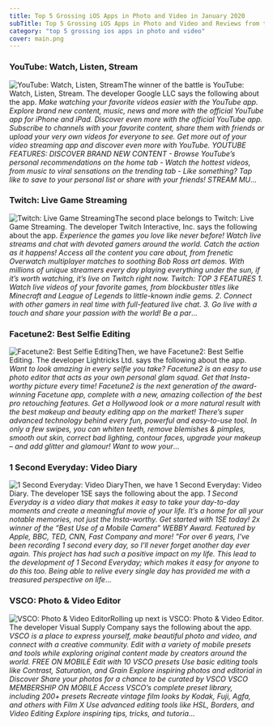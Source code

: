 ```yaml
---
title: Top 5 Grossing iOS Apps in Photo and Video in January 2020
subTitle: Top 5 Grossing iOS Apps in Photo and Video and Reviews from the AppStore in January 2020.
category: "top 5 grossing ios apps in photo and video"
cover: main.png
---
```


### YouTube: Watch, Listen, Stream

![YouTube: Watch, Listen, Stream](https://is2-ssl.mzstatic.com/image/thumb/Purple113/v4/ad/38/e5/ad38e5ce-efeb-1935-2345-97ba739094b5/AppIcon-0-0-1x_U007emarketing-0-0-0-7-0-0-sRGB-0-0-0-GLES2_U002c0-512MB-85-220-0-0.png/100x100bb.png)The winner of the battle is YouTube: Watch, Listen, Stream. The developer Google LLC says the following about the app. _Make watching your favorite videos easier with the YouTube app. Explore brand new content, music, news and more with the official YouTube app for iPhone and iPad.  Discover even more with the official YouTube app. Subscribe to channels with your favorite content, share them with friends or upload your very own videos for everyone to see.  Get more out of your video streaming app and discover even more with YouTube.  YOUTUBE FEATURES:  DISCOVER BRAND NEW CONTENT - Browse YouTube’s personal recommendations on the home tab - Watch the hottest videos, from music to viral sensations on the trending tab - Like something? Tap like to save to your personal list or share with your friends!  STREAM MU_...

### Twitch: Live Game Streaming

![Twitch: Live Game Streaming](https://is3-ssl.mzstatic.com/image/thumb/Purple123/v4/85/d6/5e/85d65e4c-936c-411b-a3fe-da0d31dcff28/TwitchAppIcon-0-0-1x_U007emarketing-0-0-0-7-0-0-sRGB-0-0-0-GLES2_U002c0-512MB-85-220-0-0.png/100x100bb.png)The second place belongs to Twitch: Live Game Streaming. The developer Twitch Interactive, Inc. says the following about the app. _Experience the games you love like never before! Watch live streams and chat with devoted gamers around the world.  Catch the action as it happens! Access all the content you care about, from frenetic Overwatch multiplayer matches to soothing Bob Ross art demos. With millions of unique streamers every day playing everything under the sun, if it’s worth watching, it’s live on Twitch right now.  Twitch: TOP 3 FEATURES  1. Watch live videos of your favorite games, from blockbuster titles like Minecraft and League of Legends to little-known indie gems.  2. Connect with other gamers in real time with full-featured live chat. 3. Go live with a touch and share your passion with the world!  Be a par_...

### Facetune2: Best Selfie Editing

![Facetune2: Best Selfie Editing](https://is5-ssl.mzstatic.com/image/thumb/Purple123/v4/ab/32/b2/ab32b237-3c10-df3a-b70c-5721cebf69f0/AppIcon-0-0-1x_U007emarketing-0-0-0-7-0-0-sRGB-0-0-0-GLES2_U002c0-512MB-85-220-0-0.png/100x100bb.png)Then, we have Facetune2: Best Selfie Editing. The developer Lightricks Ltd. says the following about the app. _Want to look amazing in every selfie you take? Facetune2 is an easy to use photo editor that acts as your own personal glam squad. Get that Insta-worthy picture every time!  Facetune2 is the next generation of the award-winning Facetune app, complete with a new, amazing collection of the best pro retouching features. Get a Hollywood look or a more natural result with the best makeup and beauty editing app on the market! There’s super advanced technology behind every fun, powerful and easy-to-use tool. In only a few swipes, you can whiten teeth, remove blemishes & pimples, smooth out skin, correct bad lighting, contour faces, upgrade your makeup – and add glitter and glamour! Want to wow your_...

### 1 Second Everyday: Video Diary

![1 Second Everyday: Video Diary](https://is2-ssl.mzstatic.com/image/thumb/Purple123/v4/13/3b/4f/133b4f82-7a19-aa5f-10d2-838cd85edaea/AppIcon-0-0-1x_U007emarketing-0-0-0-5-0-0-sRGB-0-0-0-GLES2_U002c0-512MB-85-220-0-0.png/100x100bb.png)Then, we have 1 Second Everyday: Video Diary. The developer 1SE says the following about the app. _1 Second Everyday is a video diary that makes it easy to take your day-to-day moments and create a meaningful movie of your life. It’s a home for all your notable memories, not just the Insta-worthy. Get started with 1SE today!  2x winner of the “Best Use of a Mobile Camera” WEBBY Award. Featured by Apple, BBC, TED, CNN, Fast Company and more!  "For over 6 years, I've been recording 1 second every day, so I'll never forget another day ever again. This project has had such a positive impact on my life. This lead to the development of 1 Second Everyday; which makes it easy for anyone to do this too. Being able to relive every single day has provided me with a treasured perspective on life_...

### VSCO: Photo & Video Editor

![VSCO: Photo & Video Editor](https://is1-ssl.mzstatic.com/image/thumb/Purple123/v4/76/e2/70/76e27079-45b3-73dd-597a-96ef0f57be14/AppIcon-0-1x_U007emarketing-0-0-GLES2_U002c0-512MB-sRGB-0-0-0-85-220-0-0-0-6.png/100x100bb.png)Rolling up next is VSCO: Photo & Video Editor. The developer Visual Supply Company says the following about the app. _VSCO is a place to express yourself, make beautiful photo and video, and connect with a creative community. Edit with a variety of mobile presets and tools while exploring original content made by creators around the world.  FREE ON MOBILE Edit with 10 VSCO presets Use basic editing tools like Contrast, Saturation, and Grain Explore inspiring photos and editorial in Discover Share your photos for a chance to be curated by VSCO  VSCO MEMBERSHIP ON MOBILE Access VSCO’s complete preset library, including 200+ presets Recreate vintage film looks by Kodak, Fuji, Agfa, and others with Film X Use advanced editing tools like HSL, Borders, and Video Editing Explore inspiring tips, tricks, and tutoria_...

